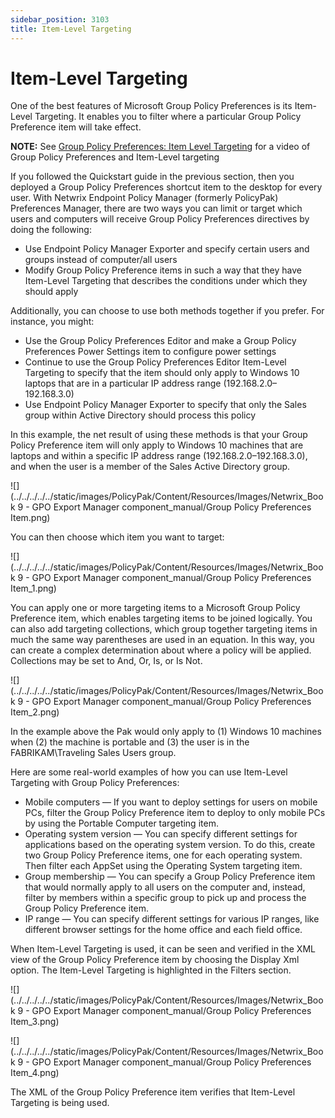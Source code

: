 ```yaml
---
sidebar_position: 3103
title: Item-Level Targeting
---
```


# Item-Level Targeting

One of the best features of Microsoft Group Policy Preferences is its Item-Level Targeting. It enables you to filter where a particular Group Policy Preference item will take effect.

**NOTE:** See [Group Policy Preferences: Item Level Targeting](../Archive/ItemLevelTartgeting "Group Policy Preferences: Item Level Targeting") for a video of Group Policy Preferences and Item-Level targeting

If you followed the Quickstart guide in the previous section, then you deployed a Group Policy Preferences shortcut item to the desktop for every user. With Netwrix Endpoint Policy Manager (formerly PolicyPak) Preferences Manager, there are two ways you can limit or target which users and computers will receive Group Policy Preferences directives by doing the following:

* Use Endpoint Policy Manager Exporter and specify certain users and groups instead of computer/all users
* Modify Group Policy Preference items in such a way that they have Item-Level Targeting that describes the conditions under which they should apply

Additionally, you can choose to use both methods together if you prefer. For instance, you might:

* Use the Group Policy Preferences Editor and make a Group Policy Preferences Power Settings item to configure power settings
* Continue to use the Group Policy Preferences Editor Item-Level Targeting to specify that the item should only apply to Windows 10 laptops that are in a particular IP address range (192.168.2.0–192.168.3.0)
* Use Endpoint Policy Manager Exporter to specify that only the Sales group within Active Directory should process this policy

In this example, the net result of using these methods is that your Group Policy Preference item will only apply to Windows 10 machines that are laptops and within a specific IP address range (192.168.2.0–192.168.3.0), and when the user is a member of the Sales Active Directory group.

![](../../../../../static/images/PolicyPak/Content/Resources/Images/Netwrix_Book 9 - GPO Export Manager component_manual/Group Policy Preferences Item.png)

You can then choose which item you want to target:

![](../../../../../static/images/PolicyPak/Content/Resources/Images/Netwrix_Book 9 - GPO Export Manager component_manual/Group Policy Preferences Item_1.png)

You can apply one or more targeting items to a Microsoft Group Policy Preference item, which enables targeting items to be joined logically. You can also add targeting collections, which group together targeting items in much the same way parentheses are used in an equation. In this way, you can create a complex determination about where a policy will be applied. Collections may be set to And, Or, Is, or Is Not.

![](../../../../../static/images/PolicyPak/Content/Resources/Images/Netwrix_Book 9 - GPO Export Manager component_manual/Group Policy Preferences Item_2.png)

In the example above the Pak would only apply to (1) Windows 10 machines when (2) the machine is portable and (3) the user is in the FABRIKAM\Traveling Sales Users group.

Here are some real-world examples of how you can use Item-Level Targeting with Group Policy Preferences:

* Mobile computers — If you want to deploy settings for users on mobile PCs, filter the Group Policy Preference item to deploy to only mobile PCs by using the Portable Computer targeting item.
* Operating system version — You can specify different settings for applications based on the operating system version. To do this, create two Group Policy Preference items, one for each operating system. Then filter each AppSet using the Operating System targeting item.
* Group membership — You can specify a Group Policy Preference item that would normally apply to all users on the computer and, instead, filter by members within a specific group to pick up and process the Group Policy Preference item.
* IP range — You can specify different settings for various IP ranges, like different browser settings for the home office and each field office.

When Item-Level Targeting is used, it can be seen and verified in the XML view of the Group Policy Preference item by choosing the Display Xml option. The Item-Level Targeting is highlighted in the Filters section.

![](../../../../../static/images/PolicyPak/Content/Resources/Images/Netwrix_Book 9 - GPO Export Manager component_manual/Group Policy Preferences Item_3.png)

![](../../../../../static/images/PolicyPak/Content/Resources/Images/Netwrix_Book 9 - GPO Export Manager component_manual/Group Policy Preferences Item_4.png)

The XML of the Group Policy Preference item verifies that Item-Level Targeting is being used.